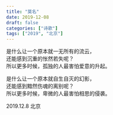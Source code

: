 ```yaml
---
title: "莫名"
date: 2019-12-08
draft: false
categories: ["诗歌"]
tags: ["2019", "北京"]
---
```


是什么让一个原本就一无所有的流云，  
还能感到沉重的怅然若失呢？  
所以更多时候，孤独的人最害怕爱意的升起。  

是什么让一个原本就自生自灭的幻影，  
还能感到黯然伤魂的离别呢？  
所以更多时候，卑微的人最害怕相思的侵袭。  

2019.12.8 北京  


